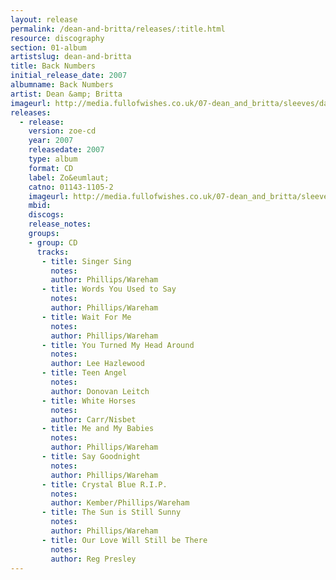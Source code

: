 ```yaml
---
layout: release
permalink: /dean-and-britta/releases/:title.html
resource: discography
section: 01-album
artistslug: dean-and-britta
title: Back Numbers
initial_release_date: 2007
albumname: Back Numbers
artist: Dean &amp; Britta
imageurl: http://media.fullofwishes.co.uk/07-dean_and_britta/sleeves/dab_backnumbers.jpg
releases:
  - release: 
    version: zoe-cd
    year: 2007
    releasedate: 2007
    type: album
    format: CD
    label: Zo&eumlaut;
    catno: 01143-1105-2
    imageurl: http://media.fullofwishes.co.uk/07-dean_and_britta/sleeves/dab_backnumbers.jpg
    mbid: 
    discogs: 
    release_notes:
    groups:
    - group: CD
      tracks:
       - title: Singer Sing
         notes: 
         author: Phillips/Wareham
       - title: Words You Used to Say
         notes: 
         author: Phillips/Wareham
       - title: Wait For Me
         notes: 
         author: Phillips/Wareham
       - title: You Turned My Head Around
         notes: 
         author: Lee Hazlewood
       - title: Teen Angel
         notes: 
         author: Donovan Leitch
       - title: White Horses
         notes: 
         author: Carr/Nisbet
       - title: Me and My Babies
         notes: 
         author: Phillips/Wareham
       - title: Say Goodnight
         notes: 
         author: Phillips/Wareham
       - title: Crystal Blue R.I.P.
         notes: 
         author: Kember/Phillips/Wareham
       - title: The Sun is Still Sunny
         notes: 
         author: Phillips/Wareham
       - title: Our Love Will Still be There
         notes: 
         author: Reg Presley
---
```

